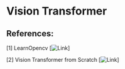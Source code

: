 # Vision Transformer

## References:

[1] LearnOpencv [![Link](https://learnopencv.com/the-future-of-image-recognition-is-here-pytorch-vision-transformer/#The-Vision-Transformer-And-Its-Components)]

[2] Vision Transformer from Scratch [![Link](https://medium.com/mlearning-ai/vision-transformers-from-scratch-pytorch-a-step-by-step-guide-96c3313c2e0c)]
